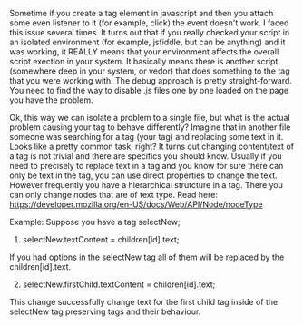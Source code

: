 Sometime if you create a tag element in javascript and then you attach some even listener to it (for example, click) the event doesn't work.
I faced this issue several times. It turns out that if you really checked your script in an isolated environment (for example, jsfiddle, but can be anything) and it was working, it REALLY means that
your environment affects the overall script exection in your system. It basically means there is another script (somewhere deep in your system, or vedor) that does something to the tag that you were working with.
The debug approach is pretty straight-forward. You need to find the way to disable .js files one by one loaded on the page you have the problem.

Ok, this way we can isolate a problem to a single file, but what is the actual problem causing your tag to behave differently?
Imagine that in another file someone was searching for a tag (your tag) and replacing some text in it. Looks like a pretty common task, right?
It turns out changing content/text of a tag is not trivial and there are specifics you should know.
Usually if you need to precisely to replace text in a tag and you know for sure there can only be text in the tag, you can use direct properties to change the text.
However frequently you have a hierarchical strutcture in a tag. There you can only change nodes that are of text type. Read here:
https://developer.mozilla.org/en-US/docs/Web/API/Node/nodeType

Example:
Suppose you have a tag selectNew;

1) selectNew.textContent = children[id].text;

If you had options in the selectNew tag all of them will be replaced by the children[id].text.

2) selectNew.firstChild.textContent = children[id].text;

This change successfully change text for the first child tag inside of the selectNew tag preserving tags and their behaviour.
